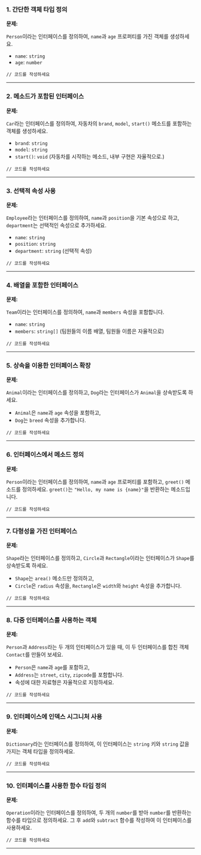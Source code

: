 ### 1. **간단한 객체 타입 정의**

**문제:**

`Person`이라는 인터페이스를 정의하여, `name`과 `age` 프로퍼티를 가진 객체를 생성하세요.

- `name`: `string`
- `age`: `number`

```tsx
// 코드를 작성하세요
```

---

### 2. **메소드가 포함된 인터페이스**

**문제:**

`Car`라는 인터페이스를 정의하여, 자동차의 `brand`, `model`, `start()` 메소드를 포함하는 객체를 생성하세요.

- `brand`: `string`
- `model`: `string`
- `start()`: `void` (자동차를 시작하는 메소드, 내부 구현은 자율적으로.)

```tsx
// 코드를 작성하세요
```

---

### 3. **선택적 속성 사용**

**문제:**

`Employee`라는 인터페이스를 정의하여, `name`과 `position`을 기본 속성으로 하고, `department`는 선택적인 속성으로 추가하세요.

- `name`: `string`
- `position`: `string`
- `department`: `string` (선택적 속성)

```tsx
// 코드를 작성하세요
```

---

### 4. **배열을 포함한 인터페이스**

**문제:**

`Team`이라는 인터페이스를 정의하여, `name`과 `members` 속성을 포함합니다.

- `name`: `string`
- `members`: `string[]` (팀원들의 이름 배열, 팀원들 이름은 자율적으로)

```tsx
// 코드를 작성하세요
```

---

### 5. **상속을 이용한 인터페이스 확장**

**문제:**

`Animal`이라는 인터페이스를 정의하고, `Dog`라는 인터페이스가 `Animal`을 상속받도록 하세요.

- `Animal`은 `name`과 `age` 속성을 포함하고,
- `Dog`는 `breed` 속성을 추가합니다.

```tsx
// 코드를 작성하세요
```

---

### 6. **인터페이스에서 메소드 정의**

**문제:**

`Person`이라는 인터페이스를 정의하여, `name`과 `age` 프로퍼티를 포함하고, `greet()` 메소드를 정의하세요. `greet()`는 `"Hello, my name is {name}"`을 반환하는 메소드입니다.

```tsx
// 코드를 작성하세요
```

---

### 7. **다형성을 가진 인터페이스**

**문제:**

`Shape`라는 인터페이스를 정의하고, `Circle`과 `Rectangle`이라는 인터페이스가 `Shape`를 상속받도록 하세요.

- `Shape`는 `area()` 메소드만 정의하고,
- `Circle`은 `radius` 속성을, `Rectangle`은 `width`와 `height` 속성을 추가합니다.

```tsx
// 코드를 작성하세요
```

---

### 8. **다중 인터페이스를 사용하는 객체**

**문제:**

`Person`과 `Address`라는 두 개의 인터페이스가 있을 때, 이 두 인터페이스를 합친 객체 `Contact`를 만들어 보세요.

- `Person`은 `name`과 `age`를 포함하고,
- `Address`는 `street`, `city`, `zipcode`를 포함합니다.
- 속성에 대한 자료형은 자율적으로 지정하세요.

```tsx
// 코드를 작성하세요
```

---

### 9. **인터페이스에 인덱스 시그니처 사용**

**문제:**

`Dictionary`라는 인터페이스를 정의하여, 이 인터페이스는 `string` 키와 `string` 값을 가지는 객체 타입을 정의하세요.

```tsx
// 코드를 작성하세요
```

---

### 10. **인터페이스를 사용한 함수 타입 정의**

**문제:**

`Operation`이라는 인터페이스를 정의하여, 두 개의 `number`를 받아 `number`를 반환하는 함수를 타입으로 정의하세요. 그 후 `add`와 `subtract` 함수를 작성하여 이 인터페이스를 사용하세요.

```tsx
// 코드를 작성하세요
```

---
